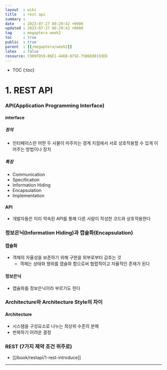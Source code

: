 ```yaml
---
layout  : wiki
title   : rest api
summary : 
date    : 2023-07-27 00:29:42 +0900
updated : 2023-07-27 00:29:42 +0900
tag     : megaptera week2
toc     : true
public  : true
parent  : [[/megaptera/week2]]
latex   : false
resource: C989FD59-B6E1-44E8-875E-75B6E00193ED
---
```

* TOC
{:toc}

# 1. REST API

### API(Application Programming Interface)

#### interface

##### 정의

- 인터페이스란 어떤 두 사물이 마주치는 경계 지점에서 서로 상호작용할 수 있게 이어주는 방법이나 장치

##### 특징

- Communication
- Specification
- Information Hiding
- Encapsulation
- Implementation

#### API

- 개발자들은 미리 약속된 API를 통해 다른 사람이 작성한 코드와 상호작용한다

### 정보은닉(Information Hiding)과 캡슐화(Encapsulation)

#### 캡슐화

- 객체의 자율성을 보존하기 위해 구현을 외부로부터 감추는 것
  - 객체는 상태와 행위를 캡슐화 함으로써 협렵적이고 자율적인 존재가 된다

#### 정보은닉

- 캡슐화를 정보은닉이라 부르기도 한다

### Architecture와 Architecture Style의 차이

#### Architecture

- 시스템을 구성요소로 나누는 최상위 수준의 분해
- 번복하기 어려운 결정

### REST (7가지 제약 조건 위주로)

- [[/book/restapi/1-rest-introduce]] 

---

